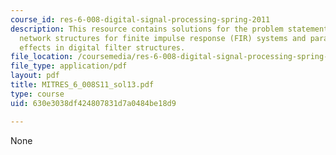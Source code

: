 ```yaml
---
course_id: res-6-008-digital-signal-processing-spring-2011
description: This resource contains solutions for the problem statements related to
  network structures for finite impulse response (FIR) systems and parameter quantization
  effects in digital filter structures.
file_location: /coursemedia/res-6-008-digital-signal-processing-spring-2011/630e3038df424807831d7a0484be18d9_MITRES_6_008S11_sol13.pdf
file_type: application/pdf
layout: pdf
title: MITRES_6_008S11_sol13.pdf
type: course
uid: 630e3038df424807831d7a0484be18d9

---
```

None